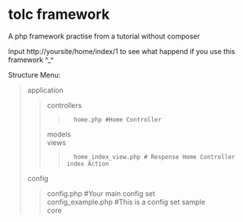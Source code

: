 # tolc framework
A php framework practise  from a tutorial without composer

Input http://yoursite/home/index/1 to see what happend if you use this framework ^_^

Structure Menu: 

> application   
>>    controllers    
>>>       home.php #Home Controller    
>>    models     
>>    views     
>>>       home_index_view.php # Response Home Controller index Action     
> config     
>>    config.php #Your main config set     
>>    config_example.php #This is a config set sample     
> core    
